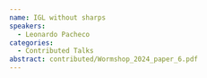 ```yaml
---
name: IGL without sharps
speakers:
  - Leonardo Pacheco
categories:
  - Contributed Talks
abstract: contributed/Wormshop_2024_paper_6.pdf
---
```

